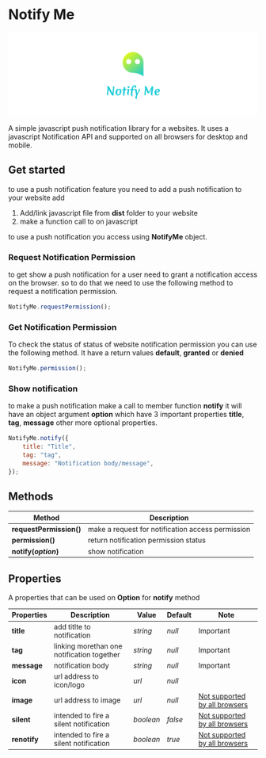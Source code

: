 # Notify Me

![Notify Me](./asset/Notify%20Me%20board.png)

A simple javascript push notification library for a websites. It uses a javascript Notification API and supported on all browsers for desktop and mobile.

## Get started

to use a push notification feature you need to add a push notification to your website add

1. Add/link javascript file from **dist** folder to your website
2. make a function call to on javascript

to use a push notification you access using **NotifyMe** object.


### Request Notification Permission

to get show a push notification for a user need to grant a notification access on the browser. so to do that we need to use the following method to request a notification permission.

```js
NotifyMe.requestPermission();
```

### Get Notification Permission

To check the status of status of website notification permission you can use the following method. It have a  return values **default**, **granted** or **denied**

```js
NotifyMe.permission();
```

### Show notification

to make a push notification make a call to member function **notify** it will have an object argument **option** which have 3 important properties **title**, **tag**, **message** other more optional properties.

``` js
NotifyMe.notify({
    title: "Title",
    tag: "tag",
    message: "Notification body/message",
});
```

## Methods

| Method | Description |
|--|-----|
|**requestPermission()**|make a request for notification access permission |
|**permission()**| return notification permission status|
|**notify(_option_)**|show notification|

## Properties

A properties that can be used on **Option** for **notify** method

|Properties | Description | Value | Default | Note|
|----|------|----|----|------ |
|__title__|add titlte to notification | _string_ | _null_|Important|
|**tag**|linking morethan one notification together| _string_ | _null_|Important|
|__message__|notification body| _string_ | _null_|Important|
|__icon__|url address to icon/logo|_url_|_null_||
|**image**|url address to image|_url_|_null_|[Not supported by all browsers](https://developer.mozilla.org/en-US/docs/Web/API/Notification/image#browser_compatibility)|
|**silent**|intended to fire a silent notification|_boolean_|_false_|[Not supported by all browsers](https://developer.mozilla.org/en-US/docs/Web/API/Notification/silent#browser_compatibility)|
|**renotify**|intended to fire a silent notification|_boolean_|_true_|[Not supported by all browsers](https://developer.mozilla.org/en-US/docs/Web/API/Notification/renotify#browser_compatibility)|
